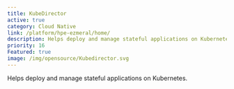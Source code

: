 ```yaml
---
title: KubeDirector
active: true
category: Cloud Native
link: /platform/hpe-ezmeral/home/
description: Helps deploy and manage stateful applications on Kubernetes.
priority: 16
Featured: true
image: /img/opensource/Kubedirector.svg
---
```

Helps deploy and manage stateful applications on Kubernetes.